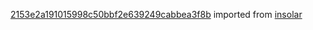 [2153e2a191015998c50bbf2e639249cabbea3f8b](https://github.com/insolar/insolar/commit/2153e2a191015998c50bbf2e639249cabbea3f8b) imported from [insolar](https://github.com/insolar/insolar)
